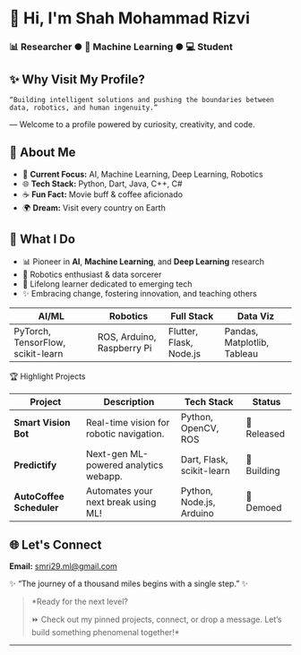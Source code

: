 # 👋 Hi, I'm **Shah Mohammad Rizvi**  
### 📊 Researcher ● 📡 Machine Learning ● 💻 Student



## ✨ Why Visit My Profile?


  
    “Building intelligent solutions and pushing the boundaries between data, robotics, and human ingenuity.”
  
  
  — Welcome to a profile powered by curiosity, creativity, and code.


## 👀 About Me

- 🔭 **Current Focus:** AI, Machine Learning, Deep Learning, Robotics  
- 🌐 **Tech Stack:** Python, Dart, Java, C++, C#  
- ☕ **Fun Fact:** Movie buff & coffee aficionado  
- 🌍 **Dream:** Visit every country on Earth  

## 🌱 What I Do

- 📊 Pioneer in **AI**, **Machine Learning**, and **Deep Learning** research
- 🤖 Robotics enthusiast & data sorcerer
- 📖 Lifelong learner dedicated to emerging tech
- ✨ Embracing change, fostering innovation, and teaching others


| AI/ML             | Robotics         | Full Stack       | Data Viz        |
|-------------------|-----------------|------------------|-----------------|
| PyTorch, TensorFlow, scikit-learn    | ROS, Arduino, Raspberry Pi | Flutter, Flask, Node.js  | Pandas, Matplotlib, Tableau |


🏆 Highlight Projects

| Project                | Description                                      | Tech Stack                | Status      |
|------------------------|--------------------------------------------------|---------------------------|-------------|
| **Smart Vision Bot**   | Real-time vision for robotic navigation.         | Python, OpenCV, ROS       | 🚀 Released |
| **Predictify**         | Next-gen ML-powered analytics webapp.            | Dart, Flask, scikit-learn | 👷 Building |
| **AutoCoffee Scheduler**| Automates your next break using ML!             | Python, Node.js, Arduino  | 🎉 Demoed   |

## 🌐 Let's Connect

**Email:** [smri29.ml@gmail.com](mailto:smri29.ml@gmail.com)



✨ “The journey of a thousand miles begins with a single step.” ✨



> *Ready for the next level?  
>  
> ⏩ Check out my pinned projects, connect, or drop a message. Let’s build something phenomenal together!*

---
